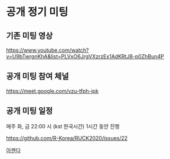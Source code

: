 # 공개 정기 미팅

## 기존 미팅 영상

https://www.youtube.com/watch?v=U9bTwrgnKhA&list=PLVxO6JrgVXzrzEx1AdKRtJ8-p0ZhBun4P

## 공개 미팅 참여 체널

https://meet.google.com/vzu-tfph-jpk

## 공개 미팅 일정

매주 화, 금 22:00 시 (kst 한국시간) 1시간 동안 진행

https://github.com/R-Korea/RUCK2020/issues/22

[아젠다](./agenda.md)
